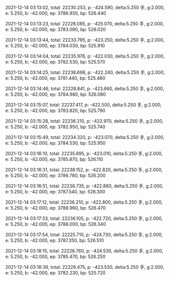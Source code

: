 2021-12-14 03:13:02, total: 22230.253, p: -424.590, delta:5.250 手, g:2.000, e: 5.250, b: -42.000, ep: 3786.930, bp: 526.440

2021-12-14 03:13:23, total: 22226.085, p: -425.070, delta:5.250 手, g:2.000, e: 5.250, b: -42.000, ep: 3783.090, bp: 526.020

2021-12-14 03:13:44, total: 22233.795, p: -423.250, delta:5.250 手, g:2.000, e: 5.250, b: -42.000, ep: 3784.030, bp: 525.910

2021-12-14 03:14:04, total: 22235.976, p: -422.030, delta:5.250 手, g:2.000, e: 5.250, b: -42.000, ep: 3782.530, bp: 525.570

2021-12-14 03:14:25, total: 22238.698, p: -422.240, delta:5.250 手, g:2.000, e: 5.250, b: -42.000, ep: 3781.440, bp: 525.460

2021-12-14 03:14:46, total: 22228.841, p: -423.660, delta:5.250 手, g:2.000, e: 5.250, b: -42.000, ep: 3784.980, bp: 526.080

2021-12-14 03:15:07, total: 22237.417, p: -422.500, delta:5.250 手, g:2.000, e: 5.250, b: -42.000, ep: 3783.820, bp: 525.790

2021-12-14 03:15:28, total: 22236.210, p: -422.970, delta:5.250 手, g:2.000, e: 5.250, b: -42.000, ep: 3782.950, bp: 525.740

2021-12-14 03:15:49, total: 22234.320, p: -423.070, delta:5.250 手, g:2.000, e: 5.250, b: -42.000, ep: 3784.530, bp: 525.950

2021-12-14 03:16:10, total: 22235.895, p: -423.010, delta:5.250 手, g:2.000, e: 5.250, b: -42.000, ep: 3785.870, bp: 526.110

2021-12-14 03:16:31, total: 22238.152, p: -422.820, delta:5.250 手, g:2.000, e: 5.250, b: -42.000, ep: 3786.780, bp: 526.200

2021-12-14 03:16:51, total: 22236.735, p: -422.860, delta:5.250 手, g:2.000, e: 5.250, b: -42.000, ep: 3787.540, bp: 526.300

2021-12-14 03:17:12, total: 22236.210, p: -422.800, delta:5.250 手, g:2.000, e: 5.250, b: -42.000, ep: 3788.960, bp: 526.470

2021-12-14 03:17:33, total: 22236.105, p: -422.720, delta:5.250 手, g:2.000, e: 5.250, b: -42.000, ep: 3788.000, bp: 526.340

2021-12-14 03:17:54, total: 22225.710, p: -424.730, delta:5.250 手, g:2.000, e: 5.250, b: -42.000, ep: 3787.350, bp: 526.510

2021-12-14 03:18:15, total: 22226.760, p: -424.530, delta:5.250 手, g:2.000, e: 5.250, b: -42.000, ep: 3785.470, bp: 526.250

2021-12-14 03:18:36, total: 22229.475, p: -423.530, delta:5.250 手, g:2.000, e: 5.250, b: -42.000, ep: 3782.230, bp: 525.720